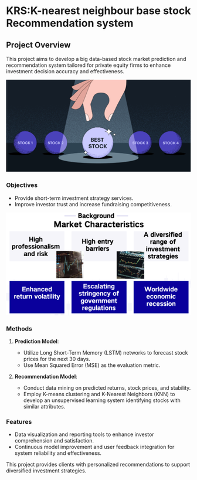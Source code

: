 # KRS:K-nearest neighbour base stock Recommendation system

## Project Overview

This project aims to develop a big data-based stock market prediction and recommendation system tailored for private equity firms to enhance investment decision accuracy and effectiveness.

![recommendation](rec.png)
### Objectives
- Provide short-term investment strategy services.
- Improve investor trust and increase fundraising competitiveness.

![background](bg.png)

### Methods
1. **Prediction Model**:
   - Utilize Long Short-Term Memory (LSTM) networks to forecast stock prices for the next 30 days.
   - Use Mean Squared Error (MSE) as the evaluation metric.

2. **Recommendation Model**:
   - Conduct data mining on predicted returns, stock prices, and stability.
   - Employ K-means clustering and K-Nearest Neighbors (KNN) to develop an unsupervised learning system identifying stocks with similar attributes.

### Features
- Data visualization and reporting tools to enhance investor comprehension and satisfaction.
- Continuous model improvement and user feedback integration for system reliability and effectiveness.

This project provides clients with personalized recommendations to support diversified investment strategies.
